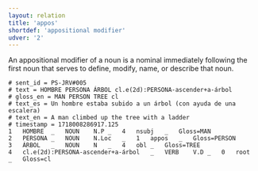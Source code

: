 ```yaml
---
layout: relation
title: 'appos'
shortdef: 'appositional modifier'
udver: '2'
---
```


An appositional modifier of a noun is a nominal immediately following the first noun that serves to define, modify, name, or describe that noun. 

~~~ conllu
# sent_id = PS-JRV#005
# text = HOMBRE PERSONA ÁRBOL cl.e(2d):PERSONA-ascender+a-árbol
# gloss_en = MAN PERSON TREE cl
# text_es = Un hombre estaba subido a un árbol (con ayuda de una escalera)
# text_en = A man climbed up the tree with a ladder
# timestamp = 1718008286917.125
1	HOMBRE	_	NOUN	N.P	_	4	nsubj	_	Gloss=MAN
2	PERSONA	_	NOUN	N.Loc	_	1	appos	_	Gloss=PERSON
3	ÁRBOL	_	NOUN	N	_	4	obl	_	Gloss=TREE
4	cl.e(2d):PERSONA-ascender+a-árbol	_	VERB	V.D	_	0	root	_	Gloss=cl
~~~
<!-- Interlanguage links updated Po 11. listopadu 2024, 20:10:26 CET -->
